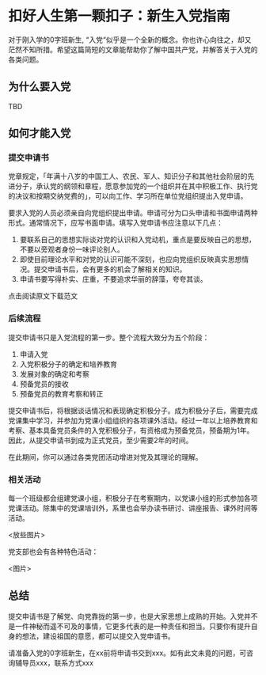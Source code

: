 # 扣好人生第一颗扣子：新生入党指南

对于刚入学的0字班新生, “入党“似乎是一个全新的概念。你也许心向往之，却又茫然不知所措。希望这篇简短的文章能帮助你了解中国共产党，并解答关于入党的各类问题。

## 为什么要入党

TBD

## 如何才能入党

### 提交申请书

党章规定，「年满十八岁的中国工人、农民、军人、知识分子和其他社会阶层的先进分子，承认党的纲领和章程，愿意参加党的一个组织并在其中积极工作、执行党的决议和按期交纳党费的」，可以向工作、学习所在单位党组织提出入党申请。

要求入党的人员必须亲自向党组织提出申请。申请可分为口头申请和书面申请两种形式。通常情况下，应写书面申请。填写入党申请书应注意以下几点：

1. 要联系自己的思想实际谈对党的认识和入党动机，重点是要反映自己的思想，不要以旁观者身份一味评论别人。
2. 即使目前理论水平和对党的认识可能不深刻，也应向党组织反映真实思想情况。提交申请书后，会有更多的机会了解相关的知识。
3. 申请书要写得朴实、庄重，不要追求华丽的辞藻，夸夸其谈。

点击阅读原文下载范文

### 后续流程

提交申请书只是入党流程的第一步。整个流程大致分为五个阶段：

1. 申请入党
2. 入党积极分子的确定和培养教育
3. 发展对象的确定和考察
4. 预备党员的接收
5. 预备党员的教育考察和转正

提交申请书后，将根据谈话情况和表现确定积极分子。成为积极分子后，需要完成党课集中学习，并参加为党课小组组织的各项课外活动。经过一年以上培养教育和考察、基本具备党员条件的入党积极分子，有资格成为预备党员，预备期为1年。因此，从提交申请书到成为正式党员，至少需要2年的时间。

在此期间，你可以通过各类党团活动增进对党及其理论的理解。

### 相关活动

每一个班级都会组建党课小组，积极分子在考察期内，以党课小组的形式参加各项党课活动。除集中的党课培训外，系里也会举办读书研讨、讲座报告、课外时间等活动。

<放些图片>

党支部也会有各种特色活动：

<图片>

## 总结

提交申请书是了解党、向党靠拢的第一步，也是大家思想上成熟的开始。入党并不是一件神秘而遥不可及的事情，它更多代表的是一种责任和担当。只要你有提升自身的想法，建设祖国的意愿，都可以提交入党申请书。

请准备入党的0字班新生，在xx前将申请书交到xxx。如有此文未竟的问题，可咨询辅导员xxx，联系方式xxx
